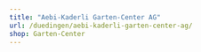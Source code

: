 ```yaml
---
title: "Aebi-Kaderli Garten-Center AG"
url: /duedingen/aebi-kaderli-garten-center-ag/
shop: Garten-Center
---
```

